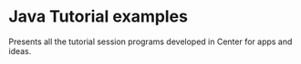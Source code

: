 # Java Tutorial examples
Presents all the tutorial session programs developed in Center for apps and ideas.
